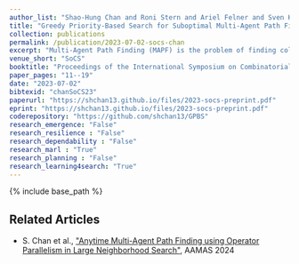 ```yaml
---
author_list: "Shao-Hung Chan and Roni Stern and Ariel Felner and Sven Koenig"
title: "Greedy Priority-Based Search for Suboptimal Multi-Agent Path Finding"
collection: publications
permalink: /publication/2023-07-02-socs-chan
excerpt: "Multi-Agent Path Finding (MAPF) is the problem of finding collision-free paths, one for each agent, in a shared environment, while minimizing their sum of travel times. Since solving MAPF optimally is NP-hard, researchers have explored algorithms that solve MAPF suboptimally but efficiently. Priority-Based Search (PBS) is the leading algorithm for this purpose. It finds paths for individual agents, one at a time, and resolves collisions by assigning priorities to the colliding agents and replanning their paths during its search. However, PBS becomes ineffective for MAPF instances with high densities of agents and obstacles. Therefore, we introduce Greedy PBS (GPBS), which uses greedy strategies to speed up PBS by minimizing the number of collisions between agents. We then propose techniques that speed up GPBS further, namely partial expansions, target reasoning, induced constraints, and soft restarts. We show that GPBS with all these improvements has a higher success rate than the state-of-the-art suboptimal algorithm for a 1-minute runtime limit, especially for MAPF instances with small maps and dense obstacles."
venue_short: "SoCS"
booktitle: "Proceedings of the International Symposium on Combinatorial Search (SoCS)"
paper_pages: "11--19"
date: "2023-07-02"
bibtexid: "chanSoCS23"
paperurl: "https://shchan13.github.io/files/2023-socs-preprint.pdf"
eprint: "https://shchan13.github.io/files/2023-socs-preprint.pdf"
coderepository: "https://github.com/shchan13/GPBS"
research_emergence: "False"
research_resilience : "False"
research_dependability : "False"
research_marl : "True"
research_planning : "False"
research_learning4search: "True"
---
```


{% include base_path %}

## Related Articles
- S. Chan et al., ["Anytime Multi-Agent Path Finding using Operator Parallelism in Large Neighborhood Search"](https://shchan13.github.io/publication/2024-05-01-aamas-chan), AAMAS 2024
